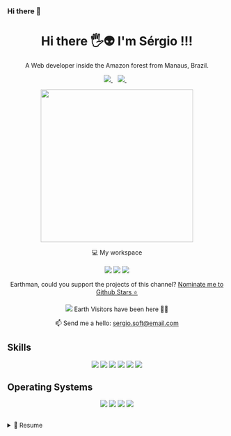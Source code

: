 ### Hi there 👋

<!--
**sergiosdev/sergiosdev** is a ✨ _special_ ✨ repository because its `README.md` (this file) appears on your GitHub profile.
-->

<h1 align='center'>
  Hi there 🖐️👽 I'm Sérgio !!!
</h1>

<p align='center'>
  A Web developer inside the Amazon forest from Manaus, Brazil.
</p>


<p align='center'>
  
  <a href="https://www.linkedin.com/in/sergiosdev/">
    <img src="https://img.shields.io/badge/linkedin-%230077B5.svg?&style=for-the-badge&logo=linkedin&logoColor=white" />
  </a>&nbsp;&nbsp;
  <a href="https://instagram.com/sergiosdev">
    <img src="https://img.shields.io/badge/instagram-%23E4405F.svg?&style=for-the-badge&logo=instagram&logoColor=white" />        
  </a>&nbsp;&nbsp;
  
</p>

<p align='center'>
  <a href="#"><img src="https://github-readme-stats.vercel.app/api?username=sergiosdev&show_icons=true&count_private=true&theme=dark" width="350"></a>
</p>

<p align='center'>
  💻 My workspace<br/><br/>
  <img src="https://img.shields.io/badge/windows-%230078D6.svg?&style=for-the-badge&logo=windows&logoColor=white" />
  <img src="https://img.shields.io/badge/intel-core%20i7%204th-%230071C5.svg?&style=for-the-badge&logo=intel&logoColor=white" />
  <img src="https://img.shields.io/badge/RAM-12GB-%230071C5.svg?&style=for-the-badge&logoColor=white" />  
</p>

<p align='center'>
  Earthman, could you support the projects of this channel? <a href='https://stars.github.com/nominate/'>Nominate me to Github Stars ⭐</a>
</p>

<p align='center'>
  <a href="#"><img src="https://badges.pufler.dev/visits/sergiosdev/sergiosdev"></a> Earth Visitors have been here 👨‍🚀
</p>

<p align='center'>
  📫 Send me a hello: <a href='mailto:sergio.soft@email.com'>sergio.soft@email.com</a>
</p>


## Skills
<p align="center">
<img src="https://img.shields.io/badge/PHP-777BB4?logo=php&logoColor=white" />
<img src="https://img.shields.io/badge/(My)SQL-4479A1?logo=mysql&logoColor=white" />
<img src="https://img.shields.io/badge/C-A8B9CC?logo=c&logoColor=white" />
<img src="https://img.shields.io/badge/BASH-4EAA25?logo=gnu-bash&logoColor=white" />
<img src="https://img.shields.io/badge/-Arduino-483D8B?logo=arduino&logoColor=white"/>
<img src="https://img.shields.io/badge/-pfsense-FF0000?logo=pfsense&logoColor=withe"/>
</p>

## Operating Systems
<p align="center">
<img src="https://img.shields.io/badge/Arch-1793D1?logo=arch-linux&logoColor=white" />
<img src="https://img.shields.io/badge/Debian-A81D33?logo=debian&logoColor=white" />
<img src="https://img.shields.io/badge/Ubuntu-E95420?logo=ubuntu&logoColor=white" />
<img src="https://img.shields.io/badge/Windows-0078D6?logo=windows&logoColor=white" />
</p>

## 
<details>
  <summary>📃 Resume</summary>

## Education

- 📖 **Information Systems**\
📆 2015 - 2020\
📍 **Metropolitan University \of Manaus** - Amazonas, Brazil

- 📖 **Multimedia Expertise**\
📆 2020 - 2021\
📍 **Graduate and Graduate Institute \of (Ipog)** - Amazonas, Brazil

</details>


  
